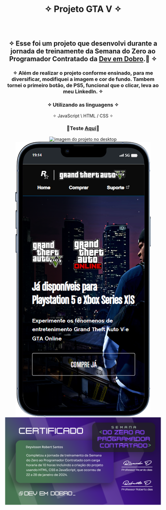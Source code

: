 <div align="center">
  
# ✧ Projeto GTA V ✧
<br> <br>

## ✧ Esse foi um projeto que desenvolvi durante a jornada de treinamente da Semana do Zero ao Programador Contratado da <a href="https://github.com/devemdobro" target="_blank">Dev em Dobro</a>.🚀 ✧

### ✧ Além de realizar o projeto conforme ensinado, para me diversificar, modifiquei a imagem e cor de fundo. Tambem tornei o primeiro botão, de PS5, funcional que o clicar, leva ao meu LinkedIn. ✧

### ✧ Utilizando as linguagens ✧
✧ JavaScript \ HTML / CSS ✧
### <p>👾Teste <a href="https://drs-illustrious-gta-v.netlify.app/">Aqui</a>👾</p>
  </div>

<div align="center" display="inline-block">
  <img  alt="imagem do projeto no desktop" src="https://github.com/DeyvissonRobert/Projeto-GTA-V/blob/main/src/img/GTA%20V%20desktop.gif">
    <br>
  <img alt="imagem do projeto no mobile" src="https://github.com/DeyvissonRobert/Projeto-GTA-V/blob/main/src/img/GTA%20V%20mobile.png">
  <img alt="Certificado" src="https://github.com/DeyvissonRobert/Projeto-GTA-V/blob/main/src/img/Dev%20Em%20Dobro.png">
</div>
